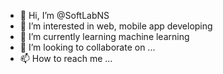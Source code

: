 - 👋 Hi, I’m @SoftLabNS
- 👀 I’m interested in web, mobile app developing
- 🌱 I’m currently learning machine learning
- 💞️ I’m looking to collaborate on ...
- 📫 How to reach me ...

<!---
SoftLabNS/SoftLabNS is a ✨ special ✨ repository because its `README.md` (this file) appears on your GitHub profile.
You can click the Preview link to take a look at your changes.
--->
